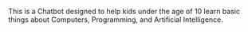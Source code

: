 This is a Chatbot designed to help kids under the age of 10 learn basic things about Computers, Programming, and Artificial Intelligence.

